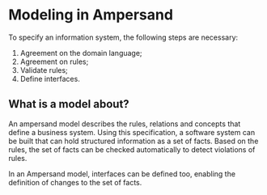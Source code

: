 # Modeling in Ampersand
To specify an information system, the following steps are necessary:
1. Agreement on the domain language;
2. Agreement on rules;
3. Validate rules;
4. Define interfaces.

## What is a model about?
An ampersand model describes the rules, relations and concepts that define a business system. Using this specification, a software system can be built that can hold structured information as a set of facts. Based on the rules, the set of facts can be checked automatically to detect violations of rules. 

In an Ampersand model, interfaces can be defined too, enabling the definition of changes to the set of facts.


 
 